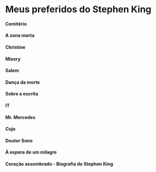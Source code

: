 # Meus preferidos do Stephen King

#### Cemitério

#### A zona morta

#### Christine

#### Misery

#### Salem

#### Dança da morte

#### Sobre a escrita

#### IT

#### Mr. Mercedes

#### Cujo

#### Doutor Sono

#### À espera de um milagre

#### Coração assombrado - Biografia do Stephen King




